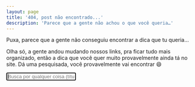 ```yaml
---
layout: page
title: '404, post não encontrado...'
description: 'Parece que a gente não achou o que você queria…'
---
```


Puxa, parece que a gente não conseguiu encontrar a dica que tu queria…

Olha só, a gente andou mudando nossos links, pra ficar tudo mais organizado, então a dica que você quer muito provavelmente ainda tá no site. Dá uma pesquisada, você provavelmente vai encontrar :smile:

<form method="get" id="site_search">
  <input autofocus placeholder="Busca por qualquer coisa (título, tipo da dica, gênero), daí aperta Enter" type="text" id="search_box" name="search_box" />
</form>

<div class="grid" id="search_results">
</div>
